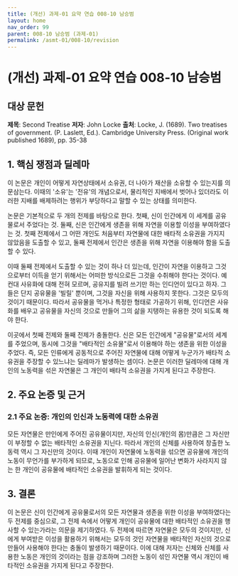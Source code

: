 ```yaml
---
title: (개선) 과제-01 요약 연습 008-10 남승범
layout: home
nav_order: 99
parent: 008-10 남승범 (과제-01)
permalink: /asmt-01/008-10/revision
---
```


# (개선) 과제-01 요약 연습 008-10 남승범 


## 대상 문헌
**제목**: Second Treatise
**저자**: John Locke
**출처**: Locke, J. (1689). Two treatises of government. (P. Laslett, Ed.). Cambridge University Press. (Original work published 1689), pp. 35-38

## 1. 핵심 쟁점과 딜레마  
이 논문은 개인이 어떻게 자연상태에서 소유권, 더 나아가 재산을 소유할 수 있는지를 의문삼는다. 이때의 '소유'는 '전유'의 개념으로서, 물리적인 지배에서 벗어나 있더라도 이러한 지배를 배제하려는 행위가 부당하다고 말할 수 있는 상태를 의미한다. 

논문은 기본적으로 두 개의 전제를 바탕으로 한다. 첫째, 신이 인간에게 이 세계를 공유물로서 주었다는 것. 둘째, 신은 인간에게 생존을 위해 자연을 이용할 이성을 부여하였다는 것. 첫째 전제에서 그 어떤 개인도 처음부터 자연물에 대한 배타적 소유권을 가지지 않았음을 도출할 수 있고, 둘째 전제에서 인간은 생존을 위해 자연을 이용해야 함을 도출할 수 있다.

이때 둘째 전제에서 도출할 수 있는 것이 하나 더 있는데, 인간이 자연을 이용하고 그것으로부터 이득을 얻기 위해서는 어떠한 방식으로든 그것을 수취해야 한다는 것이다. 예컨대 사유화에 대해 전혀 모르며, 공유지를 빌려 쓰기만 하는 인디언이 있다고 하자. 그들은 단지 공유물을 '빌릴' 뿐이며, 그것을 자신을 위해 사용하지 못한다. 그것은 모두의 것이기 때문이다. 따라서 공유물을 먹거나 특정한 형태로 가공하기 위해, 인디언은 사유화를 배우고 공유물을 자신의 것으로 만들어 그의 삶을 지탱하는 유용한 것이 되도록 해야 한다. 

이곳에서 첫째 전제와 둘째 전제가 충돌한다. 신은 모든 인간에게 "공유물"로서의 세계를 주었으며, 동시에 그것을 "배타적인 소유물"로서 이용해야 하는 생존을 위한 이성을 주었다. 즉, 모든 인류에게 공동적으로 주어진 자연물에 대해 어떻게 누군가가 배타적 소유권을 주장할 수 있느냐는 딜레마가 발생하는 셈이다. 논문은 이러한 딜레마에 대해 개인의 노동력을 섞은 자연물은 그 개인이 배타적 소유권을 가지게 된다고 주장한다.

## 2. 주요 논증 및 근거  

### 2.1 주요 논증: 개인의 인신과 노동력에 대한 소유권
모든 자연물은 만인에게 주어진 공유물이지만, 자신의 인신(개인의 몸)만큼은 그 자신만이 부정할 수 없는 배타적인 소유권을 지닌다. 따라서 개인의 신체를 사용하여 창출한 노동력 역시 그 자신만의 것이다. 이때 개인이 자연물에 노동력을 섞으면 공유물에 개인의 노동이 무언가를 부가하게 되므로, 노동으로 인해 공유물에 일어난 변화가 사라지지 않는 한 개인이 공유물에 배타적인 소유권을 발휘하게 되는 것이다. 

## 3. 결론  
이 논문은 신이 인간에게 공유물로서의 모든 자연물과 생존을 위한 이성을 부여하였다는 두 전제를 중심으로, 그 전제 속에서 어떻게 개인이 공유물에 대한 배타적인 소유권을 행사할 수 있는가라는 의문을 제기하였다. 두 전제에 따르면 자연물은 모두의 것이지만, 신에게 부여받은 이성을 활용하기 위해서는 모두의 것인 자연물을 배타적인 자신의 것으로 만들어 사용해야 한다는 충돌이 발생하기 때문이다. 이에 대해 저자는 신체와 신체를 사용한 노동은 개인의 것이라는 점을 강조하며 그러한 노동이 섞인 자연물 역시 개인이 배타적인 소유권을 가지게 된다고 주장한다. 